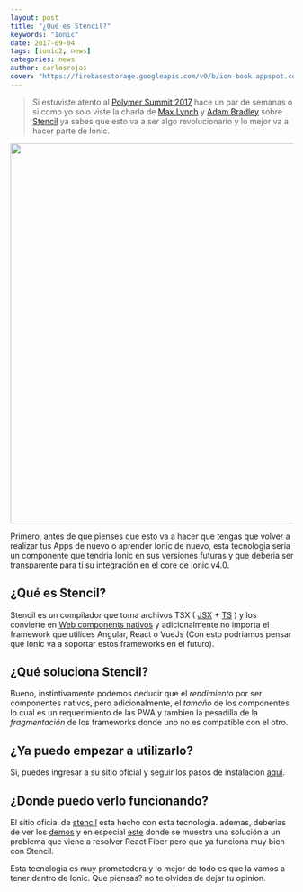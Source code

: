 ```yaml
---
layout: post
title: "¿Qué es Stencil?"
keywords: "Ionic"
date: 2017-09-04
tags: [ionic2, news]
categories: news
author: carlosrojas
cover: "https://firebasestorage.googleapis.com/v0/b/ion-book.appspot.com/o/posts%2F2017-09-05-stencil%2F1-mX0RCyCC3ZsqTL2jpQU57Q.png?alt=media&token=a67ac97b-8631-45d5-a651-a60850369cc2"
---
```

> Si estuviste atento al [Polymer Summit 2017](https://summit.polymer-project.org/) hace un par de semanas o si como yo solo viste la charla de [Max Lynch](https://twitter.com/maxlynch) y [Adam Bradley](https://twitter.com/adamdbradley) sobre [Stencil](https://www.youtube.com/watch?v=UfD-k7aHkQE) ya sabes que esto va a ser algo revolucionario y lo mejor va a hacer parte de Ionic.

<img width="1200" height="675" class="responsive" src="https://firebasestorage.googleapis.com/v0/b/ion-book.appspot.com/o/posts%2F2017-09-05-stencil%2F1-mX0RCyCC3ZsqTL2jpQU57Q.png?alt=media&token=a67ac97b-8631-45d5-a651-a60850369cc2"> 

 

Primero, antes de que pienses que esto va a hacer que tengas que volver a realizar tus Apps de nuevo o aprender Ionic de nuevo, esta tecnologia seria un componente que tendria Ionic en sus versiones futuras y que deberia ser transparente para ti su integración en el core de Ionic v4.0.

## ¿Qué es Stencil?

Stencil es un compilador que toma archivos TSX ( [JSX](https://facebook.github.io/react/docs/introducing-jsx.html) + [TS](https://www.typescriptlang.org/) ) y los convierte en [Web components nativos](https://developer.mozilla.org/es/docs/Web/Web_Components) y adicionalmente no importa el framework que utilices Angular, React o VueJs (Con esto podriamos pensar que Ionic va a soportar estos frameworks en el futuro).

## ¿Qué soluciona Stencil?

Bueno, instintivamente podemos deducir que el *rendimiento* por ser componentes nativos, pero adicionalmente, el *tamaño* de los componentes lo cual es un requerimiento de las PWA y tambien la pesadilla de la *fragmentación* de los frameworks donde uno no es compatible con el otro.



## ¿Ya puedo empezar a utilizarlo?

Si, puedes ingresar a su sitio oficial y seguir los pasos de instalacion [aquí](https://stenciljs.com/docs/getting-started).

## ¿Donde puedo verlo funcionando?

El sitio oficial de [stencil](https://stenciljs.com/) esta hecho con esta tecnologia. ademas, deberias de ver los [demos](https://stenciljs.com/demos) y en especial [este](https://stencil-fiber-demo.firebaseapp.com/) donde se muestra una solución a un problema que viene a resolver React Fiber pero que ya funciona muy bien con Stencil. 

Esta tecnologia es muy prometedora y lo mejor de todo es que la vamos a tener dentro de Ionic. Que piensas? no te olvides de dejar tu opinion.